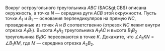 Вокруг остроугольного треугольника $ABC$ ($AC&gt;CB$) описана окружность, а точка  $N$ — середина дуги $ACB$ этой окружности. Пусть точки $A_1$ и $B_1$ — основания перпендикуляров на прямую $NC$, проведенные из точек $A$ и $B$ соответственно (отрезок $NC$ лежит внутри отрезка $A_1B_1$). Высота $A_1A_2$ треугольника $A_1AC$ и высота $B_1B_2$ треугольника $B_1BC$ пересекаются в точке $K$. Докажите, что $\angle A_1KN=\angle B_1KM$, где $M$ — середина отрезка $A_2B_2$.